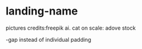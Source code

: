# landing-name
pictures credits:freepik ai.
cat on scale: adove stock

-gap instead of individual padding